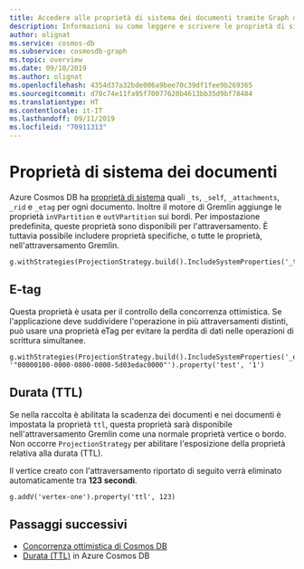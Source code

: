 ```yaml
---
title: Accedere alle proprietà di sistema dei documenti tramite Graph di Azure Cosmos DB
description: Informazioni su come leggere e scrivere le proprietà di sistema dei documenti tramite l'API Gremlin
author: olignat
ms.service: cosmos-db
ms.subservice: cosmosdb-graph
ms.topic: overview
ms.date: 09/10/2019
ms.author: olignat
ms.openlocfilehash: 4354d37a32bde006a9bee70c39df1fee9b269365
ms.sourcegitcommit: d70c74e11fa95f70077620b4613bb35d9bf78484
ms.translationtype: HT
ms.contentlocale: it-IT
ms.lasthandoff: 09/11/2019
ms.locfileid: "70911313"
---
```

# <a name="system-document-properties"></a>Proprietà di sistema dei documenti

Azure Cosmos DB ha [proprietà di sistema](https://docs.microsoft.com/rest/api/cosmos-db/databases) quali ```_ts```, ```_self```, ```_attachments```, ```_rid``` e ```_etag``` per ogni documento. Inoltre il motore di Gremlin aggiunge le proprietà ```inVPartition``` e ```outVPartition``` sui bordi. Per impostazione predefinita, queste proprietà sono disponibili per l'attraversamento. È tuttavia possibile includere proprietà specifiche, o tutte le proprietà, nell'attraversamento Gremlin.

```
g.withStrategies(ProjectionStrategy.build().IncludeSystemProperties('_ts').create())
```

## <a name="e-tag"></a>E-tag

Questa proprietà è usata per il controllo della concorrenza ottimistica. Se l'applicazione deve suddividere l'operazione in più attraversamenti distinti, può usare una proprietà eTag per evitare la perdita di dati nelle operazioni di scrittura simultanee.

```
g.withStrategies(ProjectionStrategy.build().IncludeSystemProperties('_etag').create()).V('1').has('_etag', '"00000100-0000-0800-0000-5d03edac0000"').property('test', '1')
```

## <a name="time-to-live-ttl"></a>Durata (TTL)

Se nella raccolta è abilitata la scadenza dei documenti e nei documenti è impostata la proprietà ```ttl```, questa proprietà sarà disponibile nell'attraversamento Gremlin come una normale proprietà vertice o bordo. Non occorre ```ProjectionStrategy``` per abilitare l'esposizione della proprietà relativa alla durata (TTL).

Il vertice creato con l'attraversamento riportato di seguito verrà eliminato automaticamente tra **123 secondi**.

```
g.addV('vertex-one').property('ttl', 123)
```

## <a name="next-steps"></a>Passaggi successivi
* [Concorrenza ottimistica di Cosmos DB](faq.md#how-does-the-sql-api-provide-concurrency)
* [Durata (TTL)](time-to-live.md) in Azure Cosmos DB
